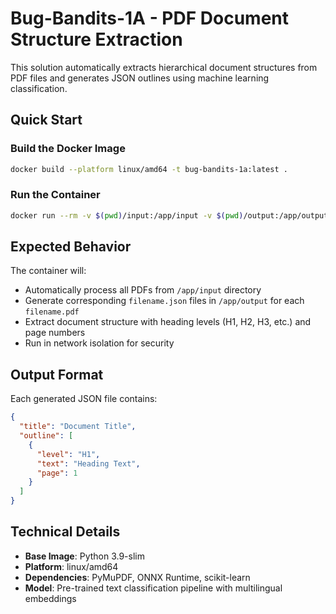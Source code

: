 # Bug-Bandits-1A - PDF Document Structure Extraction

This solution automatically extracts hierarchical document structures from PDF files and generates JSON outlines using machine learning classification.

## Quick Start

### Build the Docker Image
```bash
docker build --platform linux/amd64 -t bug-bandits-1a:latest .
```

### Run the Container
```bash
docker run --rm -v $(pwd)/input:/app/input -v $(pwd)/output:/app/output --network none bug-bandits-1a:latest
```

## Expected Behavior

The container will:
- Automatically process all PDFs from `/app/input` directory
- Generate corresponding `filename.json` files in `/app/output` for each `filename.pdf`
- Extract document structure with heading levels (H1, H2, H3, etc.) and page numbers
- Run in network isolation for security

## Output Format

Each generated JSON file contains:
```json
{
  "title": "Document Title",
  "outline": [
    {
      "level": "H1",
      "text": "Heading Text",
      "page": 1
    }
  ]
}
```

## Technical Details

- **Base Image**: Python 3.9-slim
- **Platform**: linux/amd64
- **Dependencies**: PyMuPDF, ONNX Runtime, scikit-learn
- **Model**: Pre-trained text classification pipeline with multilingual embeddings